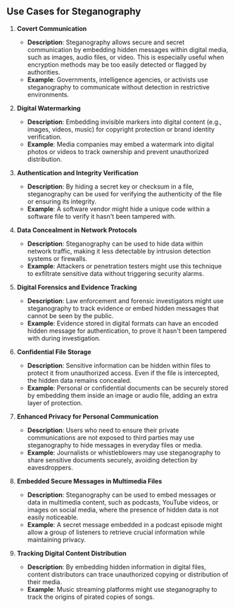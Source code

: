 ## Use Cases for Steganography

1. **Covert Communication**  
   - **Description**: Steganography allows secure and secret communication by embedding hidden messages within digital media, such as images, audio files, or video. This is especially useful when encryption methods may be too easily detected or flagged by authorities.
   - **Example**: Governments, intelligence agencies, or activists use steganography to communicate without detection in restrictive environments.

2. **Digital Watermarking**  
   - **Description**: Embedding invisible markers into digital content (e.g., images, videos, music) for copyright protection or brand identity verification.
   - **Example**: Media companies may embed a watermark into digital photos or videos to track ownership and prevent unauthorized distribution.

3. **Authentication and Integrity Verification**  
   - **Description**: By hiding a secret key or checksum in a file, steganography can be used for verifying the authenticity of the file or ensuring its integrity.
   - **Example**: A software vendor might hide a unique code within a software file to verify it hasn't been tampered with.

4. **Data Concealment in Network Protocols**  
   - **Description**: Steganography can be used to hide data within network traffic, making it less detectable by intrusion detection systems or firewalls.
   - **Example**: Attackers or penetration testers might use this technique to exfiltrate sensitive data without triggering security alarms.

5. **Digital Forensics and Evidence Tracking**  
   - **Description**: Law enforcement and forensic investigators might use steganography to track evidence or embed hidden messages that cannot be seen by the public.
   - **Example**: Evidence stored in digital formats can have an encoded hidden message for authentication, to prove it hasn't been tampered with during investigation.

6. **Confidential File Storage**  
   - **Description**: Sensitive information can be hidden within files to protect it from unauthorized access. Even if the file is intercepted, the hidden data remains concealed.
   - **Example**: Personal or confidential documents can be securely stored by embedding them inside an image or audio file, adding an extra layer of protection.

7. **Enhanced Privacy for Personal Communication**  
   - **Description**: Users who need to ensure their private communications are not exposed to third parties may use steganography to hide messages in everyday files or media.
   - **Example**: Journalists or whistleblowers may use steganography to share sensitive documents securely, avoiding detection by eavesdroppers.

8. **Embedded Secure Messages in Multimedia Files**  
   - **Description**: Steganography can be used to embed messages or data in multimedia content, such as podcasts, YouTube videos, or images on social media, where the presence of hidden data is not easily noticeable.
   - **Example**: A secret message embedded in a podcast episode might allow a group of listeners to retrieve crucial information while maintaining privacy.


9. **Tracking Digital Content Distribution**  
    - **Description**: By embedding hidden information in digital files, content distributors can trace unauthorized copying or distribution of their media.
    - **Example**: Music streaming platforms might use steganography to track the origins of pirated copies of songs.
